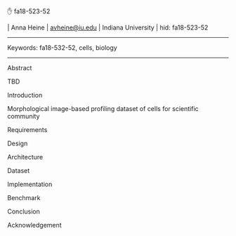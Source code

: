 :hand: fa18-523-52

| Anna Heine
| avheine@iu.edu
| Indiana University
| hid: fa18-523-52

---

Keywords:
fa18-532-52, cells, biology

---

Abstract

TBD



Introduction

Morphological image-based profiling dataset of cells for scientific community



Requirements

Design 

Architecture

Dataset

Implementation

Benchmark

Conclusion

Acknowledgement

